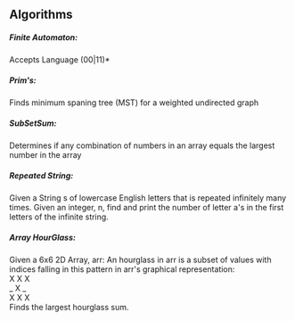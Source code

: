 ## Algorithms

##### **Finite Automaton:**
Accepts Language (00|11)*
##### **Prim's:**
Finds minimum spaning tree (MST) for
a weighted undirected graph
##### **SubSetSum:**
Determines if any combination of numbers in an array
equals the largest number in the array
##### **Repeated String:**
Given a String s of lowercase English letters that is repeated infinitely many times. Given an integer, n, find and print the number of letter a's in the first  letters of the infinite string.
##### **Array HourGlass:**
Given a 6x6 2D Array, arr: An hourglass in arr is a subset of values with indices falling in this pattern in arr's graphical representation: <br />
X X X <br />
_ X _ <br />
X X X <br />
Finds the largest hourglass sum.  
